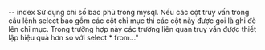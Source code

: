 -- index
Sử dụng chỉ số bao phủ trong mysql. Nếu các cột truy vấn trong câu lệnh select bao gồm các cột chỉ mục thì các cột này được gọi là ghi đè lên chỉ mục.
Trong trường hợp này các trường liên quan truy vấn được thiết lập hiệu quả hơn so với select * from..."